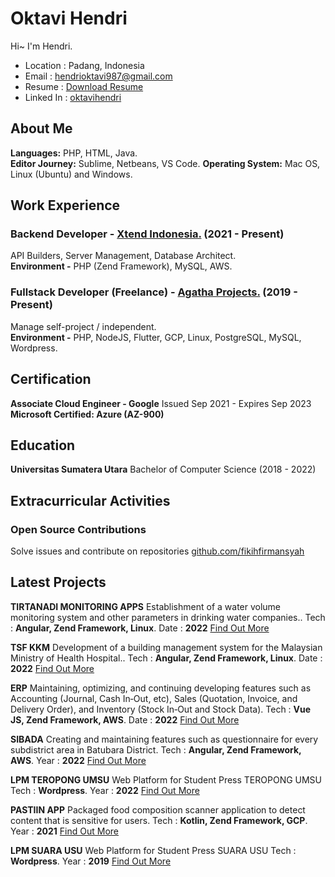 # Oktavi Hendri

Hi~
I'm Hendri.
-    Location : Padang, Indonesia
-   Email : [hendrioktavi987@gmail.com](mailto:hendrioktavi987@gmail.com "Mail to hendrioktavi987@gmail.com")
-   Resume : [Download Resume](https://drive.google.com/file/d/1UH-80e6tsRRZvN3s4ObS996GukAXHEez/view?usp=sharing "Download Resume in pdf")
-   Linked In : [oktavihendri](https://www.linkedin.com/in/oktavihendri/ "Linked In Hendri")

## About Me

**Languages:**  PHP, HTML, Java.  
**Editor Journey:** Sublime, Netbeans, VS Code.
**Operating System:**  Mac OS, Linux (Ubuntu) and Windows.

## Work Experience

### Backend Developer -  [Xtend Indonesia.](https://xtendindonesia.co.id/)  (2021 - Present)
API Builders, Server Management, Database Architect.  
**Environment -** PHP (Zend Framework), MySQL, AWS.

### Fullstack Developer  (Freelance) -  [Agatha Projects.](http://agatha.web.id/)  (2019 - Present)
Manage self-project / independent.  
**Environment -** PHP, NodeJS, Flutter, GCP, Linux, PostgreSQL, MySQL, Wordpress.

## Certification

**Associate Cloud Engineer - Google** Issued Sep 2021 - Expires Sep 2023
**Microsoft Certified: Azure (AZ-900)**

## Education

**Universitas Sumatera Utara** Bachelor of Computer Science  (2018 - 2022)

## Extracurricular Activities
### Open Source Contributions
Solve issues and contribute on repositories
[github.com/fikihfirmansyah](http://github.com/fikihfirmansyah)

## Latest Projects

**TIRTANADI MONITORING APPS** Establishment of a water volume monitoring system and other parameters in drinking water companies..
Tech : **Angular, Zend Framework, Linux**.
Date : **2022**
[Find Out More](https://tirtanadi.ibmsindo.net/)

**TSF KKM** Development of a building management system for the Malaysian Ministry of Health Hospital..
Tech : **Angular, Zend Framework, Linux**.
Date : **2022**
[Find Out More](https://tsf.xtend.my.id/)

**ERP** Maintaining, optimizing, and continuing developing features such as Accounting (Journal, Cash In‑Out, etc), Sales (Quotation, Invoice, and Delivery Order), and Inventory (Stock In‑Out and Stock Data).
Tech : **Vue JS, Zend Framework, AWS**.
Date : **2022**
[Find Out More](https://sibada.batubarakab.go.id/)

**SIBADA** Creating and maintaining features such as questionnaire for every subdistrict area in Batubara District.
Tech : **Angular, Zend Framework, AWS**.
Year : **2022**
[Find Out More](https://sibada.batubarakab.go.id/)

**LPM TEROPONG UMSU** Web Platform for Student Press TEROPONG UMSU
Tech : **Wordpress**.
Year : **2022**
[Find Out More](https://teropongdaily.com/)

**PASTIIN APP** Packaged food composition scanner application to detect content that is sensitive for users.
Tech : **Kotlin, Zend Framework, GCP**.
Year : **2021**
[Find Out More](https://play.google.com/store/apps/details?id=com.PIMNASMMXXI.mlkit/)

**LPM SUARA USU** Web Platform for Student Press SUARA USU
Tech : **Wordpress**.
Year : **2019**
[Find Out More](https://suarausu.or.id/)
